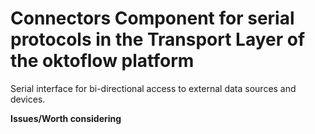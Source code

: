 # Connectors Component for serial protocols in the Transport Layer of the oktoflow platform

Serial interface for bi-directional access to external data sources and devices. 

**Issues/Worth considering**
